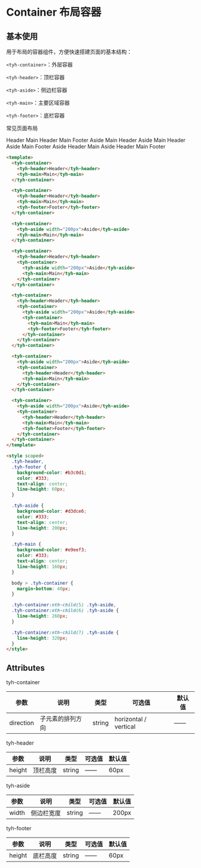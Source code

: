 # Container 布局容器

## 基本使用

用于布局的容器组件，方便快速搭建页面的基本结构：

`<tyh-container>`：外层容器

`<tyh-header>`：顶栏容器

`<tyh-aside>`：侧边栏容器

`<tyh-main>`：主要区域容器

`<tyh-footer>`：底栏容器

常见页面布局

  <tyh-container>
    <tyh-header>Header</tyh-header>
    <tyh-main>Main</tyh-main>
  </tyh-container>

  <tyh-container>
    <tyh-header>Header</tyh-header>
    <tyh-main>Main</tyh-main>
    <tyh-footer>Footer</tyh-footer>
  </tyh-container>

  <tyh-container>
    <tyh-aside width="200px">Aside</tyh-aside>
    <tyh-main>Main</tyh-main>
  </tyh-container>

  <tyh-container>
    <tyh-header>Header</tyh-header>
    <tyh-container>
      <tyh-aside width="200px">Aside</tyh-aside>
      <tyh-main>Main</tyh-main>
    </tyh-container>
  </tyh-container>

  <tyh-container>
    <tyh-header>Header</tyh-header>
    <tyh-container>
      <tyh-aside width="200px">Aside</tyh-aside>
      <tyh-container>
        <tyh-main>Main</tyh-main>
        <tyh-footer>Footer</tyh-footer>
      </tyh-container>
    </tyh-container>
  </tyh-container>

  <tyh-container>
    <tyh-aside width="200px">Aside</tyh-aside>
    <tyh-container>
      <tyh-header>Header</tyh-header>
      <tyh-main>Main</tyh-main>
    </tyh-container>
  </tyh-container>

  <tyh-container>
    <tyh-aside width="200px">Aside</tyh-aside>
    <tyh-container>
      <tyh-header>Header</tyh-header>
      <tyh-main>Main</tyh-main>
      <tyh-footer>Footer</tyh-footer>
    </tyh-container>
  </tyh-container>

```html
<template>
  <tyh-container>
    <tyh-header>Header</tyh-header>
    <tyh-main>Main</tyh-main>
  </tyh-container>

  <tyh-container>
    <tyh-header>Header</tyh-header>
    <tyh-main>Main</tyh-main>
    <tyh-footer>Footer</tyh-footer>
  </tyh-container>

  <tyh-container>
    <tyh-aside width="200px">Aside</tyh-aside>
    <tyh-main>Main</tyh-main>
  </tyh-container>

  <tyh-container>
    <tyh-header>Header</tyh-header>
    <tyh-container>
      <tyh-aside width="200px">Aside</tyh-aside>
      <tyh-main>Main</tyh-main>
    </tyh-container>
  </tyh-container>

  <tyh-container>
    <tyh-header>Header</tyh-header>
    <tyh-container>
      <tyh-aside width="200px">Aside</tyh-aside>
      <tyh-container>
        <tyh-main>Main</tyh-main>
        <tyh-footer>Footer</tyh-footer>
      </tyh-container>
    </tyh-container>
  </tyh-container>

  <tyh-container>
    <tyh-aside width="200px">Aside</tyh-aside>
    <tyh-container>
      <tyh-header>Header</tyh-header>
      <tyh-main>Main</tyh-main>
    </tyh-container>
  </tyh-container>

  <tyh-container>
    <tyh-aside width="200px">Aside</tyh-aside>
    <tyh-container>
      <tyh-header>Header</tyh-header>
      <tyh-main>Main</tyh-main>
      <tyh-footer>Footer</tyh-footer>
    </tyh-container>
  </tyh-container>
</template>

<style scoped>
  .tyh-header,
  .tyh-footer {
    background-color: #b3c0d1;
    color: #333;
    text-align: center;
    line-height: 60px;
  }

  .tyh-aside {
    background-color: #d3dce6;
    color: #333;
    text-align: center;
    line-height: 200px;
  }

  .tyh-main {
    background-color: #e9eef3;
    color: #333;
    text-align: center;
    line-height: 160px;
  }

  body > .tyh-container {
    margin-bottom: 40px;
  }

  .tyh-container:nth-child(5) .tyh-aside,
  .tyh-container:nth-child(6) .tyh-aside {
    line-height: 260px;
  }

  .tyh-container:nth-child(7) .tyh-aside {
    line-height: 320px;
  }
</style>
```

## Attributes

tyh-container

| 参数      | 说明             | 类型   | 可选值                | 默认值 |
| --------- | ---------------- | ------ | --------------------- | ------ |
| direction | 子元素的排列方向 | string | horizontal / vertical | ——     |

tyh-header

| 参数   | 说明     | 类型   | 可选值 | 默认值 |
| ------ | -------- | ------ | ------ | ------ |
| height | 顶栏高度 | string | ——     | 60px   |

tyh-aside

| 参数  | 说明       | 类型   | 可选值 | 默认值 |
| ----- | ---------- | ------ | ------ | ------ |
| width | 侧边栏宽度 | string | ——     | 200px  |

tyh-footer

| 参数   | 说明     | 类型   | 可选值 | 默认值 |
| ------ | -------- | ------ | ------ | ------ |
| height | 底栏高度 | string | ——     | 60px   |

<style scoped>
  .tyh-header,
  .tyh-footer {
    background-color: #b3c0d1;
    color: #333;
    text-align: center;
    line-height: 60px;
  }

  .tyh-aside {
    background-color: #d3dce6;
    color: #333;
    text-align: center;
    line-height: 200px;
  }

  .tyh-main {
    background-color: #e9eef3;
    color: #333;
    text-align: center;
    line-height: 160px;
  }

  body > .tyh-container {
    margin-bottom: 40px;
  }

  .tyh-container:nth-child(5) .tyh-aside,
  .tyh-container:nth-child(6) .tyh-aside {
    line-height: 260px;
  }

  .tyh-container:nth-child(7) .tyh-aside {
    line-height: 320px;
  }
</style>
